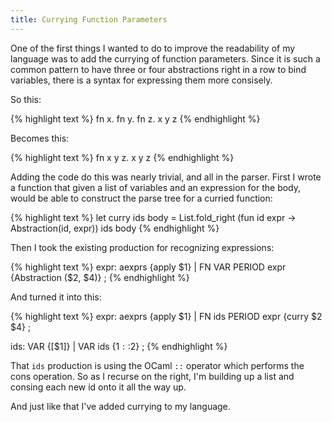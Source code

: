 ```yaml
---
title: Currying Function Parameters
---
```

One of the first things I wanted to do to improve the readability of my
language was to add the currying of function parameters. Since it is such a
common pattern to have three or four abstractions right in a row to bind
variables, there is a syntax for expressing them more consisely.

So this:

{% highlight text %}
fn x. fn y. fn z. x y z
{% endhighlight %}

Becomes this:

{% highlight text %}
fn x y z. x y z
{% endhighlight %}

Adding the code do this was nearly trivial, and all in the parser. First I
wrote a function that given a list of variables and an expression for the
body, would be able to construct the parse tree for a curried function:

{% highlight text %}
let curry ids body =
  List.fold_right (fun id expr -> Abstraction(id, expr)) ids body
{% endhighlight %}

Then I took the existing production for recognizing expressions:

{% highlight text %}
expr:
  aexprs {apply $1}
| FN VAR PERIOD expr {Abstraction ($2, $4)}
;
{% endhighlight %}

And turned it into this:

{% highlight text %}
expr:
  aexprs {apply $1}
| FN ids PERIOD expr {curry $2 $4}
;

ids:
  VAR {[$1]}
| VAR ids {$1::$2}
;
{% endhighlight %}

That `ids` production is using the OCaml `::` operator which performs the cons
operation. So as I recurse on the right, I'm building up a list and consing
each new id onto it all the way up.

And just like that I've added currying to my language.
